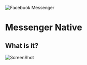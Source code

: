 ![Facebook Messenger](https://cdn.rawgit.com/imton/MessengerNative/c42c6bd4604ed1af435da1f14d977e69539e76d7/render/icon_256x256.png "Facebook Messenger Native!")
# Messenger Native

## What is it?

![ScreenShot](https://cdn.rawgit.com/imton/MessengerNative/7bf84a4330aa60139abe42b3b9f2c2f49a3076fe/render/screenshot.png "Screenshot!")

